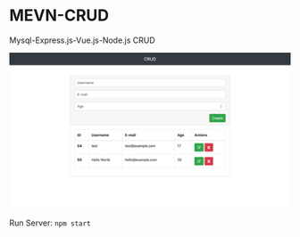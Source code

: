 # MEVN-CRUD
Mysql-Express.js-Vue.js-Node.js CRUD

![alt text](https://github.com/codemir/MEVN-CRUD/blob/master/image.png?raw=true)

Run Server:
`npm start`
